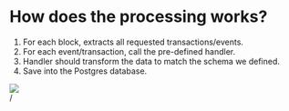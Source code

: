 # How does the processing works?

<div grid="~ cols-2 gap-2" m="t-2">
<div>

1. For each block, extracts all requested transactions/events.
2. For each event/transaction, call the pre-defined handler.
3. Handler should transform the data to match the schema we defined.
4. Save into the Postgres database.


</div>
  <div>
    <img border="rounded" src="/you-just-got-to-draw-draw-with-your-mouth.gif">
  </div>
</div>

<div class="absolute right-5px bottom-5px">
<SlideCurrentNo /> / <SlidesTotal />
</div>